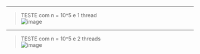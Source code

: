 ***
> TESTE com n = 10^5 e 1 thread    
![image](https://user-images.githubusercontent.com/62557235/191621426-bc9f4593-ccd2-42cf-a600-deb71d29be24.png)  
  
***
> TESTE com n = 10^5 e 2 threads    
![image](https://user-images.githubusercontent.com/62557235/191621442-43ce1946-0b94-4da9-95ba-8095f9723d54.png)
